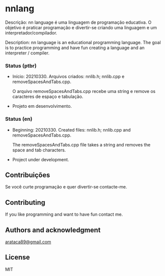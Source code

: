 # nnlang
Descrição: nn language é uma linguagem de programação educativa. O objetivo é praticar programação e divertir-se criando uma linguagem e um interpretador/compilador. 

Description: nn language is an educational programming language. The goal is to practice programming and have fun creating a language and an interpreter / compiler.

### Status (ptbr)
- Início: 20210330. Arquivos criados: nnlib.h; nnlib.cpp e removeSpacesAndTabs.cpp.<p>
O arquivo removeSpacesAndTabs.cpp recebe uma string e remove os caracteres de espaço e tabulação.  
- Projeto em desenvolvimento.<p>

### Status (en)
- Beginning: 20210330. Created files: nnlib.h; nnlib.cpp and removeSpacesAndTabs.cpp. <p>
The removeSpacesAndTabs.cpp file takes a string and removes the space and tab characters.
- Project under development.


## Contribuições
Se você curte programação e quer divertir-se contacte-me.

## Contributing
If you like programming and want to have fun contact me.

## Authors and acknowledgment
arataca89@gmail.com

## License
MIT




